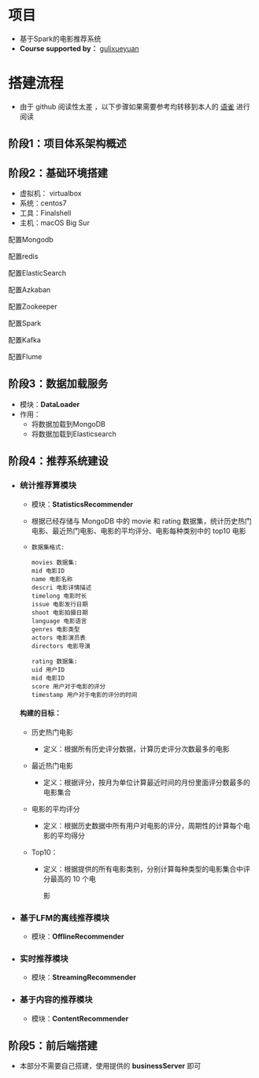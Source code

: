 # 项目

- 基于Spark的电影推荐系统
- **Course supported by：** [gulixueyuan](http://www.gulixueyuan.com/goods/show/208?targetId=314&preview=0)

# 搭建流程

- 由于 github 阅读性太差 ，以下步骤如果需要参考均转移到本人的 [语雀]() 进行阅读

## 阶段1：项目体系架构概述

## 阶段2：基础环境搭建

- 虚拟机： virtualbox
- 系统：centos7
- 工具：Finalshell
- 主机：macOS Big Sur

配置Mongodb

配置redis

配置ElasticSearch

配置Azkaban 

配置Zookeeper

配置Spark

配置Kafka

配置Flume

## 阶段3：数据加载服务

- 模块：**DataLoader**
- 作用：
  - 将数据加载到MongoDB
  - 将数据加载到Elasticsearch

## 阶段4：推荐系统建设

- ### 统计推荐算模块

  - 模块：**StatisticsRecommender**

  - 根据已经存储与 MongoDB 中的 movie 和 rating 数据集，统计历史热门电影、最近热门电影、电影的平均评分、电影每种类别中的 top10 电影

  - ```
    数据集格式:
    
    movies 数据集:
    mid 电影ID
    name 电影名称
    descri 电影详情描述
    timelong 电影时长
    issue 电影发行日期
    shoot 电影拍摄日期
    language 电影语言
    genres 电影类型
    actors 电影演员表
    directors 电影导演
    
    rating 数据集:
    uid 用户ID
    mid 电影ID
    score 用户对于电影的评分
    timestamp 用户对于电影的评分的时间
    ```


  #### 构建的目标：

  - 历史热门电影

    - 定义：根据所有历史评分数据，计算历史评分次数最多的电影

  - 最近热门电影

    - 定义：根据评分，按月为单位计算最近时间的月份里面评分数最多的电影集合

  - 电影的平均评分

    - 定义：根据历史数据中所有用户对电影的评分，周期性的计算每个电影的平均得分

  - Top10：

    - 定义：根据提供的所有电影类别，分别计算每种类型的电影集合中评分最高的 10 个电

      影 

- ### 基于LFM的离线推荐模块

  - 模块：**OfflineRecommender**
  
- ### 实时推荐模块

  - 模块：**StreamingRecommender**

- ### 基于内容的推荐模块

  - 模块：**ContentRecommender**

## 阶段5：前后端搭建

- 本部分不需要自己搭建，使用提供的 **businessServer** 即可







